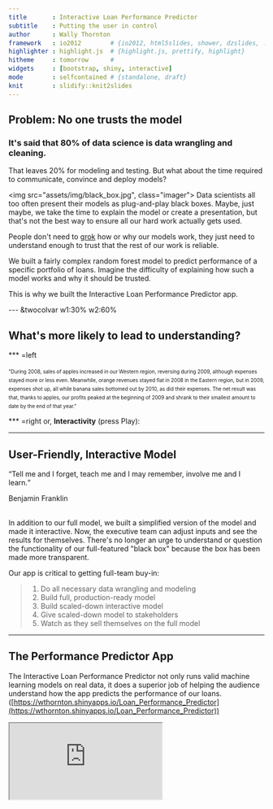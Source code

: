 ```yaml
---
title       : Interactive Loan Performance Predictor
subtitle    : Putting the user in control
author      : Wally Thornton
framework   : io2012        # {io2012, html5slides, shower, dzslides, ...}
highlighter : highlight.js  # {highlight.js, prettify, highlight}
hitheme     : tomorrow      # 
widgets     : [bootstrap, shiny, interactive]
mode        : selfcontained # {standalone, draft}
knit        : slidify::knit2slides
---
```

    
## Problem: No one trusts the model

### It's said that 80% of data science is data wrangling and cleaning.

That leaves 20% for modeling and testing. But what about the time required to communicate, convince and deploy models?

<img src="assets/img/black_box.jpg", class="imager">
Data scientists all too often present their models as plug-and-play black boxes. Maybe, just maybe, we take the time to explain the model or create a presentation, but that's not the best way to ensure all our hard work actually gets used.

People don't need to [grok](https://en.wikipedia.org/wiki/Grok) how or why our models work, they just need to understand enough to trust that the rest of our work is reliable.

We built a fairly complex random forest model to predict performance of a specific portfolio of loans. Imagine the difficulty of explaining how such a model works and why it should be trusted.

This is why we built the Interactive Loan Performance Predictor app.

--- &twocolvar w1:30% w2:60%

## What's more likely to lead to understanding?

*** =left

<span style="font-size: 0.7em; line-height: 0.75em">"During 2008, sales of apples increased in our Western region, reversing during 2009, although expenses stayed more or less even. Meanwhile, orange revenues stayed flat in 2008 in the Eastern region, but in 2009, expenses shot up, all while banana sales bottomed out by 2010, as did their expenses. The net result was that, thanks to apples, our profits peaked at the beginning of 2009 and shrank to their smallest amount to date by the end of that year."</span>

*** =right
or, **Interactivity** (press Play):
<span style="margin: 0 auto">
<!-- MotionChart generated in R 3.1.2 by googleVis 0.5.9 package -->
<!-- Tue Nov 17 12:52:43 2015 -->


<!-- jsHeader -->
<script type="text/javascript">
 
// jsData 
function gvisDataMotionChartIDfde7a19a526 () {
var data = new google.visualization.DataTable();
var datajson =
[
 [
 "Apples",
2008,
"West",
98,
78,
20,
"2008-12-31" 
],
[
 "Apples",
2009,
"West",
111,
79,
32,
"2009-12-31" 
],
[
 "Apples",
2010,
"West",
89,
76,
13,
"2010-12-31" 
],
[
 "Oranges",
2008,
"East",
96,
81,
15,
"2008-12-31" 
],
[
 "Bananas",
2008,
"East",
85,
76,
9,
"2008-12-31" 
],
[
 "Oranges",
2009,
"East",
93,
80,
13,
"2009-12-31" 
],
[
 "Bananas",
2009,
"East",
94,
78,
16,
"2009-12-31" 
],
[
 "Oranges",
2010,
"East",
98,
91,
7,
"2010-12-31" 
],
[
 "Bananas",
2010,
"East",
81,
71,
10,
"2010-12-31" 
] 
];
data.addColumn('string','Fruit');
data.addColumn('number','Year');
data.addColumn('string','Location');
data.addColumn('number','Sales');
data.addColumn('number','Expenses');
data.addColumn('number','Profit');
data.addColumn('string','Date');
data.addRows(datajson);
return(data);
}
 
// jsDrawChart
function drawChartMotionChartIDfde7a19a526() {
var data = gvisDataMotionChartIDfde7a19a526();
var options = {};
options["width"] =    450;
options["height"] =    400;
options["state"] = "";

    var chart = new google.visualization.MotionChart(
    document.getElementById('MotionChartIDfde7a19a526')
    );
    chart.draw(data,options);
    

}
  
 
// jsDisplayChart
(function() {
var pkgs = window.__gvisPackages = window.__gvisPackages || [];
var callbacks = window.__gvisCallbacks = window.__gvisCallbacks || [];
var chartid = "motionchart";
  
// Manually see if chartid is in pkgs (not all browsers support Array.indexOf)
var i, newPackage = true;
for (i = 0; newPackage && i < pkgs.length; i++) {
if (pkgs[i] === chartid)
newPackage = false;
}
if (newPackage)
  pkgs.push(chartid);
  
// Add the drawChart function to the global list of callbacks
callbacks.push(drawChartMotionChartIDfde7a19a526);
})();
function displayChartMotionChartIDfde7a19a526() {
  var pkgs = window.__gvisPackages = window.__gvisPackages || [];
  var callbacks = window.__gvisCallbacks = window.__gvisCallbacks || [];
  window.clearTimeout(window.__gvisLoad);
  // The timeout is set to 100 because otherwise the container div we are
  // targeting might not be part of the document yet
  window.__gvisLoad = setTimeout(function() {
  var pkgCount = pkgs.length;
  google.load("visualization", "1", { packages:pkgs, callback: function() {
  if (pkgCount != pkgs.length) {
  // Race condition where another setTimeout call snuck in after us; if
  // that call added a package, we must not shift its callback
  return;
}
while (callbacks.length > 0)
callbacks.shift()();
} });
}, 100);
}
 
// jsFooter
</script>
 
<!-- jsChart -->  
<script type="text/javascript" src="https://www.google.com/jsapi?callback=displayChartMotionChartIDfde7a19a526"></script>
 
<!-- divChart -->
  
<div id="MotionChartIDfde7a19a526" 
  style="width: 450; height: 400;">
</div>
</span>

---

## User-Friendly, Interactive Model
<q>Tell me and I forget, teach me and I may remember, involve me and I learn.</q>
<div class="author">Benjamin Franklin</div>
<br>

In addition to our full model, we built a simplified version of the model and made it interactive. Now, the executive team can adjust inputs and see the results for themselves. There's no longer an urge to understand or question the functionality of our full-featured "black box" because the box has been made more transparent.

Our app is critical to getting full-team buy-in:
> 1. Do all necessary data wrangling and modeling 
> 2. Build full, production-ready model 
> 3. Build scaled-down interactive model 
> 4. Give scaled-down model to stakeholders 
> 5. Watch as they sell themselves on the full model 

---

## The Performance Predictor App

The Interactive Loan Performance Predictor not only runs valid machine learning models on real data, it does a superior job of helping the audience understand how the app predicts the performance of our loans.
([https://wthornton.shinyapps.io/Loan_Performance_Predictor](https://wthornton.shinyapps.io/Loan_Performance_Predictor))

<iframe src="https://wthornton.shinyapps.io/Loan_Performance_Predictor"></iframe>
